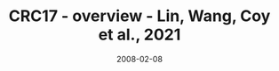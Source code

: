 ---
title: CRC17 - overview - Lin, Wang, Coy et al., 2021
image: https://labsyspharm.github.io/HTA-CRCATLAS-1/images/thumbnail-crc17-overview.jpg
date: '2008-02-08'
minerva_link: https://labsyspharm.github.io/HTA-CRCATLAS-1/minerva/crc17-overview.html
info_link: null
show_page_link: false
---